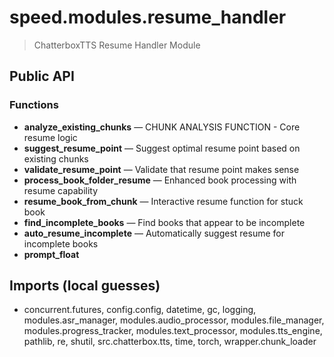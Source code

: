 # speed.modules.resume_handler

> ChatterboxTTS Resume Handler Module

## Public API


### Functions
- **analyze_existing_chunks** — CHUNK ANALYSIS FUNCTION - Core resume logic
- **suggest_resume_point** — Suggest optimal resume point based on existing chunks
- **validate_resume_point** — Validate that resume point makes sense
- **process_book_folder_resume** — Enhanced book processing with resume capability
- **resume_book_from_chunk** — Interactive resume function for stuck book
- **find_incomplete_books** — Find books that appear to be incomplete
- **auto_resume_incomplete** — Automatically suggest resume for incomplete books
- **prompt_float**

## Imports (local guesses)
- concurrent.futures, config.config, datetime, gc, logging, modules.asr_manager, modules.audio_processor, modules.file_manager, modules.progress_tracker, modules.text_processor, modules.tts_engine, pathlib, re, shutil, src.chatterbox.tts, time, torch, wrapper.chunk_loader